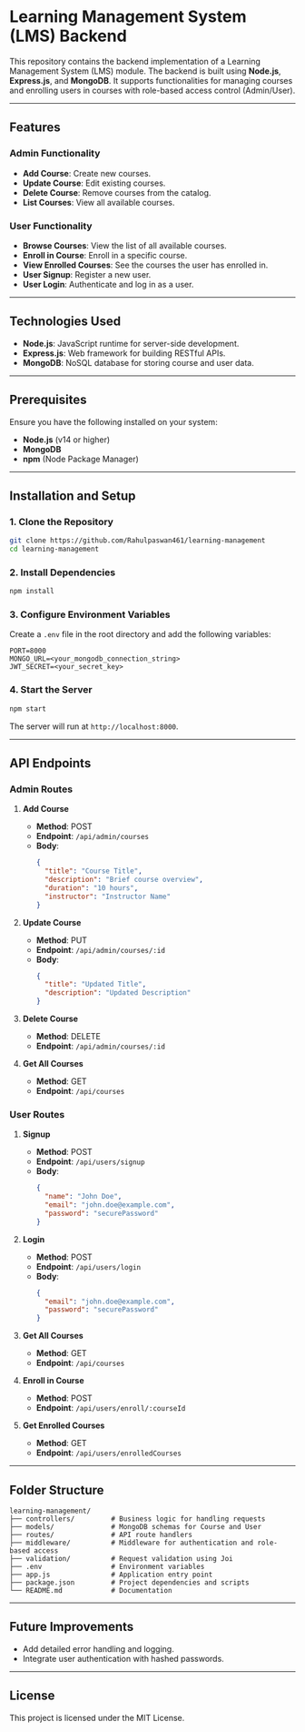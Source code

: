 # Learning Management System (LMS) Backend

This repository contains the backend implementation of a Learning Management System (LMS) module. 
The backend is built using **Node.js**, **Express.js**, and **MongoDB**. It supports functionalities for managing courses and enrolling users in 
courses with role-based access control (Admin/User).

---

## Features

### Admin Functionality
- **Add Course**: Create new courses.
- **Update Course**: Edit existing courses.
- **Delete Course**: Remove courses from the catalog.
- **List Courses**: View all available courses.

### User Functionality
- **Browse Courses**: View the list of all available courses.
- **Enroll in Course**: Enroll in a specific course.
- **View Enrolled Courses**: See the courses the user has enrolled in.
- **User Signup**: Register a new user.
- **User Login**: Authenticate and log in as a user.

---

## Technologies Used
- **Node.js**: JavaScript runtime for server-side development.
- **Express.js**: Web framework for building RESTful APIs.
- **MongoDB**: NoSQL database for storing course and user data.

---

## Prerequisites
Ensure you have the following installed on your system:
- **Node.js** (v14 or higher)
- **MongoDB**
- **npm** (Node Package Manager)

---

## Installation and Setup

### 1. Clone the Repository
```bash
git clone https://github.com/Rahulpaswan461/learning-management
cd learning-management
```

### 2. Install Dependencies
```bash
npm install
```

### 3. Configure Environment Variables
Create a `.env` file in the root directory and add the following variables:
```env
PORT=8000
MONGO_URL=<your_mongodb_connection_string>
JWT_SECRET=<your_secret_key>
```

### 4. Start the Server
```bash
npm start
```
The server will run at `http://localhost:8000`.

---

## API Endpoints

### Admin Routes
1. **Add Course**
   - **Method**: POST
   - **Endpoint**: `/api/admin/courses`
   - **Body**:
     ```json
     {
       "title": "Course Title",
       "description": "Brief course overview",
       "duration": "10 hours",
       "instructor": "Instructor Name"
     }
     ```

2. **Update Course**
   - **Method**: PUT
   - **Endpoint**: `/api/admin/courses/:id`
   - **Body**:
     ```json
     {
       "title": "Updated Title",
       "description": "Updated Description"
     }
     ```

3. **Delete Course**
   - **Method**: DELETE
   - **Endpoint**: `/api/admin/courses/:id`

4. **Get All Courses**
   - **Method**: GET
   - **Endpoint**: `/api/courses`

### User Routes
1. **Signup**
   - **Method**: POST
   - **Endpoint**: `/api/users/signup`
   - **Body**:
     ```json
     {
       "name": "John Doe",
       "email": "john.doe@example.com",
       "password": "securePassword"
     }
     ```

2. **Login**
   - **Method**: POST
   - **Endpoint**: `/api/users/login`
   - **Body**:
     ```json
     {
       "email": "john.doe@example.com",
       "password": "securePassword"
     }
     ``` 
3. **Get All Courses**
   - **Method**: GET
   - **Endpoint**: `/api/courses`

4. **Enroll in Course**
   - **Method**: POST
   - **Endpoint**: `/api/users/enroll/:courseId`

5. **Get Enrolled Courses**
   - **Method**: GET
   - **Endpoint**: `/api/users/enrolledCourses`

---

## Folder Structure
```plaintext
learning-management/
├── controllers/         # Business logic for handling requests
├── models/              # MongoDB schemas for Course and User
├── routes/              # API route handlers
├── middleware/          # Middleware for authentication and role-based access
├── validation/          # Request validation using Joi
├── .env                 # Environment variables
├── app.js               # Application entry point
├── package.json         # Project dependencies and scripts
└── README.md            # Documentation
```

---

## Future Improvements
- Add detailed error handling and logging.
- Integrate user authentication with hashed passwords.

---

## License
This project is licensed under the MIT License.
